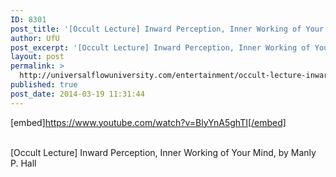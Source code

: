 ```yaml
---
ID: 8301
post_title: '[Occult Lecture] Inward Perception, Inner Working of Your Mind, by Manly P. Hall'
author: UfU
post_excerpt: '[Occult Lecture] Inward Perception, Inner Working of Your Mind, by Manly P. Hall'
layout: post
permalink: >
  http://universalflowuniversity.com/entertainment/occult-lecture-inward-perception-inner-working-of-your-mind-by-manly-p-hall/
published: true
post_date: 2014-03-19 11:31:44
---
```

[embed]https://www.youtube.com/watch?v=BlyYnA5ghTI[/embed]</br></br>
<p>[Occult Lecture] Inward Perception, Inner Working of Your Mind, by Manly P. Hall</p>